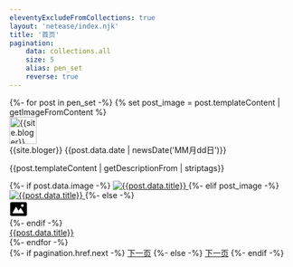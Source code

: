 ```yaml
---
eleventyExcludeFromCollections: true
layout: 'netease/index.njk'
title: '首页'
pagination: 
    data: collections.all
    size: 5
    alias: pen_set
    reverse: true
---
```

<div class="post-list">
    {%- for post in pen_set -%}
        {% set post_image = post.templateContent | getImageFromContent %}
        <article class="post-list-item">
            <div class="post-list-item-top">
                <div class="post-list-item-top-left">
                    <img src="{% if site.blogerAvatar %}{{site.blogerAvatar}}{% else %}https://gravatar.q6q.cc/avatar/{{site.blogerEmail}}?s=&d=mm&r=g{% endif %}" width="48" height="48" alt="{{site.bloger}}" />
                </div>
                <div class="post-list-item-top-right">
                    <span>{{site.bloger}}</span>
                    <time datatime="{{post.data.date}}">{{post.data.date | newsDate('MM月dd日')}}</time>
                </div>
            </div>
            <div class="post-list-item-bottom">
                <p>{{post.templateContent | getDescriptionFrom | striptags}}</p>
                <div class="post-list-card">
                    {%- if post.data.image -%}
                    <a href="{{ post.url }}" class="post-list-card-left" title="{{post.data.title}}">
                        <img src="{{ post.data.image }}" alt="{{post.data.title}}"/>
                    </a>
                    {%- elif post_image -%}
                    <a href="{{ post.url }}" class="post-list-card-left" title="{{post.data.title}}">
                        <img src="{{ post_image }}" alt="{{post.data.title}}"/>
                    </a>
                    {%- else -%}
                    <a href="{{ post.url }}" class="post-list-card-left" title="{{post.data.title}}">
                        <div class="noImage">
                            <svg viewBox="0 0 1024 1024" version="1.1" xmlns="http://www.w3.org/2000/svg" width="32" height="32"><path d="M984.615385 196.923077c0-43.323077-35.446154-78.769231-78.769231-78.769231H118.153846c-43.323077 0-78.769231 35.446154-78.769231 78.769231v630.153846c0 43.323077 35.446154 78.769231 78.769231 78.769231h787.692308c43.323077 0 78.769231-35.446154 78.769231-78.769231V196.923077zM779.815385 748.307692h-571.076923c-23.630769 0-37.415385-25.6-25.6-45.292307l173.292307-301.292308c7.876923-13.784615 25.6-13.784615 33.476923 0l104.369231 179.2c7.876923 11.815385 25.6 13.784615 33.476923 1.969231l84.676923-122.092308c7.876923-11.815385 25.6-11.815385 33.476923 0L801.476923 708.923077c11.815385 17.723077 0 39.384615-21.661538 39.384615zM728.615385 393.846154c-43.323077 0-78.769231-35.446154-78.769231-78.769231s35.446154-78.769231 78.769231-78.769231 78.769231 35.446154 78.76923 78.769231-35.446154 78.769231-78.76923 78.769231z"></path></svg>
                        </div>
                    </a>
                    {%- endif -%}
                    <div class="post-list-card-right">
                        <a class="post-list-title" href="{{post.url}}" title="{{post.data.title}}"><span>{{post.data.title}}</span></a>
                    </div>
                </div>
            </div>
        </article>
    {%- endfor -%}
</div>
<div class="post-pagination">
    <!--
    {%- if pagination.href.previous -%}
    <a href="{{ pagination.href.previous }}" class="post-pagination-pervious">上一页</a>
    {%- else -%}
    <a href="javascript:;" class="post-pagination-pervious post-pagination-nofollow" rel="nofollow">上一页</a>
    {%- endif -%}
     -->
    {%- if pagination.href.next -%}
    <a href="{{ pagination.href.next }}" class="post-pagination-next">下一页</a>
    {%- else -%}
    <a href="javascript:;" class="post-pagination-next post-pagination-nofollow" rel="nofollow">下一页</a>
    {%- endif -%}
</div>